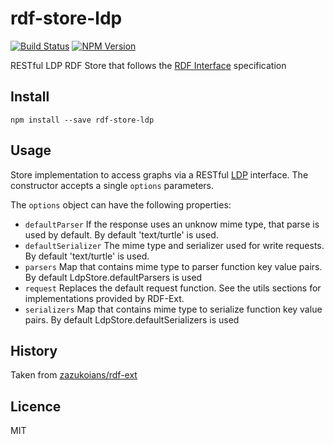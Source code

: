 # rdf-store-ldp

[![Build Status](https://travis-ci.org/rdf-ext/rdf-store-ldp.svg?branch=master)](https://travis-ci.org/rdf-ext/rdf-store-ldp)
[![NPM Version](https://img.shields.io/npm/v/rdf-store-ldp.svg?style=flat)](https://npm.im/rdf-store-ldp)

RESTful LDP RDF Store that follows the [RDF Interface](http://bergos.github.io/rdf-ext-spec/) specification

## Install

```
npm install --save rdf-store-ldp
```

## Usage

Store implementation to access graphs via a RESTful [LDP](http://www.w3.org/TR/ldp/) interface.
The constructor accepts a single `options` parameters.

The `options` object can have the following properties:

* `defaultParser` If the response uses an unknow mime type, that parse is used by default.
  By default 'text/turtle' is used.
* `defaultSerializer` The mime type and serializer used for write requests.
  By default 'text/turtle' is used.
* `parsers` Map that contains mime type to parser function key value pairs.
  By default LdpStore.defaultParsers is used
* `request` Replaces the default request function.
  See the utils sections for implementations provided by RDF-Ext.
* `serializers` Map that contains mime type to serialize function key value pairs.
  By default LdpStore.defaultSerializers is used

## History

Taken from [zazukoians/rdf-ext](https://github.com/zazukoians/rdf-ext)

## Licence

MIT